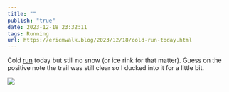 ```yaml
---
title: ""
publish: "true"
date: 2023-12-18 23:32:11
tags: Running
url: https://ericmwalk.blog/2023/12/18/cold-run-today.html
---
```


Cold [run](https://strava.com/activities/10400990697) today but still no snow (or ice rink for that matter). Guess on the positive note the trail was still clear so I ducked into it for a little bit.



![](https://ericmwalk.blog/uploads/2023/bdcbc15d61.jpg)
